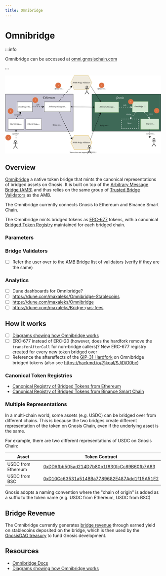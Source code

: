 ```yaml
---
title: Omnibridge
---
```


# Omnibridge

:::info

Omnibridge can be accessed at [omni.gnosischain.com](https://omni.gnosischain.com/)

:::

![](../diagrams/token-bridge.svg)

## Overview

[Omnibridge](tokenbridge/omnibridge.md) a native token bridge that mints the canonical representations of bridged assets on Gnosis. It is built on top of the [Arbitrary Message Bridge (AMB)](./amb-bridge.md) and thus relies on the same group of [Trusted Bridge Validators](tokenbridge/amb-bridge.md#bridge-validators) as the AMB. 

The Omnibridge currently connects Gnosis to Ethereum and Binance Smart Chain.

The Omnibridge mints bridged tokens as [ERC-677](https://github.com/ethereum/EIPs/issues/677) tokens, with a canonical [Bridged Token Registry](#bridged-token-registries) maintained for each bridged chain. 

### Parameters

### Bridge Validators

- [ ] Refer the user over to the [AMB Bridge](./amb-bridge.md) list of validators (verify if they are the same)

### Analytics

- [ ] Dune dashboards for Omnibridge?
- [ ] https://dune.com/maxaleks/Omnibridge-Stablecoins
- [ ] https://dune.com/maxaleks/Omnibridge
- [ ] https://dune.com/maxaleks/Bridge-gas-fees

## How it works

- [ ] [Diagrams showing how Omnibridge works](https://docs.tokenbridge.net/eth-xdai-amb-bridge/multi-token-extension/extension-internals)
- [ ] ERC-677 instead of ERC-20 (however, does the hardfork remove the `transferAfterCall` for non-bridge callers)? New ERC-677 registry created for every new token bridged over
- [ ] Reference the aftereffects of the [GIP-31 Hardfork](https://forum.gnosis.io/t/gip-31-should-gnosis-chain-perform-a-hardfork-to-upgrade-the-token-contract-vulnerable-to-the-reentrancy-attack/4134) on Omnibridge bridged tokens (also see https://hackmd.io/@koal/SJiDiO0bc)
### Canonical Token Registries

- [Canonical Registry of Bridged Tokens from Ethereum](https://blockscout.com/xdai/mainnet/bridged-tokens/eth)
- [Canonical Registry of Bridged Tokens from Binance Smart Chain](https://blockscout.com/xdai/mainnet/bridged-tokens/bsc)

### Multiple Representations

In a multi-chain world, some assets (e.g. USDC) can be bridged over from different chains. This is because the two bridges create different representation of the token on Gnosis Chain, even if the underlying asset is the same. 

For example, there are two different representations of USDC on Gnosis Chain: 

| Asset              |  Token Contract                                                                                                     |
| ------------------ | ------------------------------------------------------------------------------------------------------ |
| USDC from Ethereum | [0xDDAfbb505ad214D7b80b1f830fcCc89B60fb7A83](https://blockscout.com/xdai/mainnet/address/0xDDAfbb505ad214D7b80b1f830fcCc89B60fb7A83) |
| USDC from BSC      | [0xD10Cc63531a514BBa7789682E487Add1f15A51E2](https://blockscout.com/xdai/mainnet/address/0xD10Cc63531a514BBa7789682E487Add1f15A51E2) |

Gnosis adopts a naming convention where the "chain of origin" is added as a suffix to the token name (e.g. USDC from Ethereum, USDC from BSC)

## Bridge Revenue

The Omnibridge currently generates [bridge revenue](tokenbridge/omnibridge.md#bridge-revenue) through earned yield on stablecoins deposited on the bridge, which is then used by the [GnosisDAO treasury](../about/treasury.md) to fund Gnosis development. 

## Resources
- [Omnibridge Docs](https://docs.tokenbridge.net/eth-xdai-amb-bridge/multi-token-extension)
- [Diagrams showing how Omnibridge works](https://docs.tokenbridge.net/eth-xdai-amb-bridge/multi-token-extension/extension-internals)
